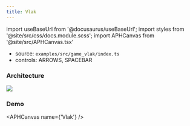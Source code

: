 ```yaml
---
title: Vlak
---
```


import useBaseUrl from '@docusaurus/useBaseUrl';
import styles from '@site/src/css/docs.module.scss';
import APHCanvas from '@site/src/APHCanvas.tsx'

- source: `examples/src/game_vlak/index.ts`
- controls: ARROWS, SPACEBAR

### Architecture

<div className={styles.figure}>
  <img className={styles.fill} src={useBaseUrl('img/docs/vlak.svg')} />
</div>

### Demo

<APHCanvas name={'Vlak'} />

